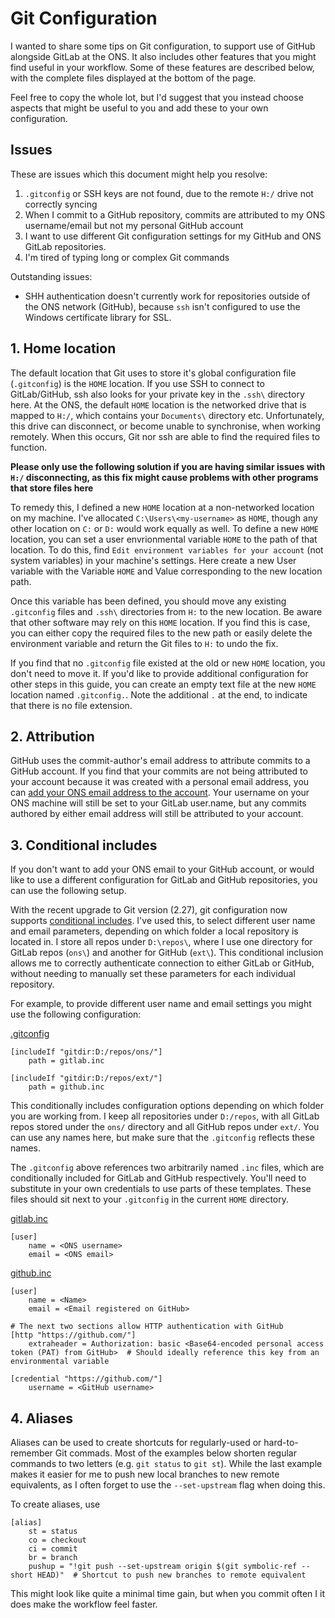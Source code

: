 # Git Configuration

I wanted to share some tips on Git configuration, to support use of GitHub alongside GitLab at the ONS. It also includes other features that you might find useful in your workflow. Some of these features are described below, with the complete files displayed at the bottom of the page.

Feel free to copy the whole lot, but I'd suggest that you instead choose aspects that might be useful to you and add these to your own configuration.

## Issues

These are issues which this document might help you resolve:

1. `.gitconfig` or SSH keys are not found, due to the remote `H:/` drive not correctly syncing
2. When I commit to a GitHub repository, commits are attributed to my ONS username/email but not my personal GitHub account
3. I want to use different Git configuration settings for my GitHub and ONS GitLab repositories. 
4. I'm tired of typing long or complex Git commands

Outstanding issues:

* SHH authentication doesn't currently work for repositories outside of the ONS network (GitHub), because `ssh` isn't configured to use the Windows certificate library for SSL.


## 1. Home location

The default location that Git uses to store it's global configuration file (`.gitconfig`) is the `HOME` location. If you use SSH to connect to GitLab/GitHub, ssh also looks for your private key in the `.ssh\` directory here. At the ONS, the default `HOME` location is the networked drive that is mapped to `H:/`, which contains your `Documents\` directory etc. Unfortunately, this drive can disconnect, or become unable to synchronise, when working remotely. When this occurs, Git nor ssh are able to find the required files to function.

**Please only use the following solution if you are having similar issues with `H:/` disconnecting, as this fix might cause problems with other programs that store files here**

To remedy this, I defined a new `HOME` location at a non-networked location on my machine. I've allocated `C:\Users\<my-username>` as `HOME`, though any other location on `C:` or `D:` would work equally as well. To define a new `HOME` location, you can set a user envrionmental variable `HOME` to the path of that location. To do this, find `Edit environment variables for your account` (not system variables) in your machine's settings. Here create a new User variable with the Variable `HOME` and Value corresponding to the new location path.

Once this variable has been defined, you should move any existing `.gitconfig` files and `.ssh\` directories from `H:` to the new location. Be aware that other software may rely on this `HOME` location. If you find this is case, you can either copy the required files to the new path or easily delete the environment variable and return the Git files to `H:` to undo the fix.

If you find that no `.gitconfig` file existed at the old or new `HOME` location, you don't need to move it. If you'd like to provide additional configuration for other steps in this guide, you can create an empty text file at the new `HOME` location named `.gitconfig.`. Note the additional `.` at the end, to indicate that there is no file extension.


## 2. Attribution

GitHub uses the commit-author's email address to attribute commits to a GitHub account. If you find that your commits are not being attributed to your account because it was created with a personal email address, you can [add your ONS email address to the account](https://github.com/settings/emails). Your username on your ONS machine will still be set to your GitLab user.name, but any commits authored by either email address will still be attributed to your account.

## 3. Conditional includes

If you don't want to add your ONS email to your GitHub account, or would like to use a different configuration for GitLab and GitHub repositories, you can use the following setup.

With the recent upgrade to Git version (2.27), git configuration now supports [conditional includes](https://git-scm.com/docs/git-config#_conditional_includes). I've used this, to select different user name and email parameters, depending on which folder a local repository is located in. I store all repos under `D:\repos\`, where I use one directory for GitLab repos (`ons\`) and another for GitHub (`ext\`). This conditional inclusion allows me to correctly authenticate connection to either GitLab or GitHub, without needing to manually set these parameters for each individual repository.

For example, to provide different user name and email settings you might use the following configuration:

[.gitconfig](the_setup/.gitconfig)
```
[includeIf "gitdir:D:/repos/ons/"]
  	path = gitlab.inc

[includeIf "gitdir:D:/repos/ext/"]
  	path = github.inc
```

This conditionally includes configuration options depending on which folder you are working from. I keep all repositories under `D:/repos`, with all GitLab repos stored under the `ons/` directory and all GitHub repos under `ext/`. You can use any names here, but make sure that the `.gitconfig` reflects these names.

The `.gitconfig` above references two arbitrarily named `.inc` files, which are conditionally included for GitLab and GitHub respectively. You'll need to substitute in your own credentials to use parts of these templates. These files should sit next to your `.gitconfig` in the current `HOME` directory.

[gitlab.inc](the_setup/gitlab.inc)
```
[user]
	name = <ONS username>
	email = <ONS email>
```

[github.inc](the_setup/github.inc)
```
[user]
	name = <Name>
	email = <Email registered on GitHub>

# The next two sections allow HTTP authentication with GitHub
[http "https://github.com/"]
	extraheader = Authorization: basic <Base64-encoded personal access token (PAT) from GitHub>  # Should ideally reference this key from an environmental variable

[credential "https://github.com/"]
	username = <GitHub username>
```

## 4. Aliases

Aliases can be used to create shortcuts for regularly-used or hard-to-remember Git commads. Most of the examples below shorten regular commands to two letters (e.g. `git status` to `git st`). While the last example makes it easier for me to push new local branches to new remote equivalents, as I often forget to use the `--set-upstream` flag when doing this.

To create aliases, use 

```
[alias]
	st = status
	co = checkout
	ci = commit
	br = branch
	pushup = "!git push --set-upstream origin $(git symbolic-ref --short HEAD)"  # Shortcut to push new branches to remote equivalent
```

This might look like quite a minimal time gain, but when you commit often I it does make the workflow feel faster.
